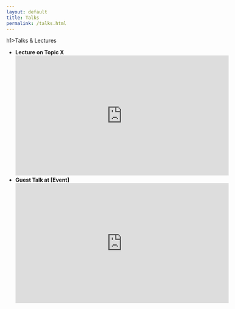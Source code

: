 ```yaml
---
layout: default
title: Talks
permalink: /talks.html
---
```


h1>Talks & Lectures</h1>

<ul>
  <li><strong>Lecture on Topic X</strong><br>
      <iframe width="560" height="315" src="https://www.youtube.com/embed/YOUTUBE_ID" frameborder="0" allowfullscreen></iframe>
  </li>
  <li><strong>Guest Talk at [Event]</strong><br>
      <iframe width="560" height="315" src="https://www.youtube.com/embed/YOUTUBE_ID" frameborder="0" allowfullscreen></iframe>
  </li>
</ul>
